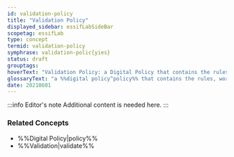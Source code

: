 ```yaml
---
id: validation-policy
title: "Validation Policy"
displayed_sidebar: essifLabSideBar
scopetag: essifLab
type: concept
termid: validation-policy
symphrase: validation-polic{yies}
status: draft
grouptags:
hoverText: "Validation Policy: a Digital Policy that contains the rules, working-instructions, preferences and other guidance for determining whether or not data is valid for a specific purpose/objective of its Governor."
glossaryText: "a %%digital policy^policy%% that contains the rules, working-instructions, preferences and other guidance for determining whether or not data is valid for a specific purpose/objective of its %%governor^governance%%."
date: 20210601
---
```


:::info Editor's note
Additional content is needed here.
:::

### Related Concepts
- %%Digital Policy|policy%%
- %%Validation|validate%%
